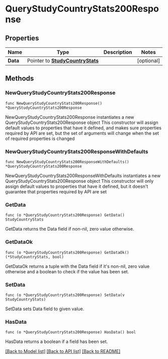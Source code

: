 # QueryStudyCountryStats200Response

## Properties

Name | Type | Description | Notes
------------ | ------------- | ------------- | -------------
**Data** | Pointer to [**StudyCountryStats**](StudyCountryStats.md) |  | [optional] 

## Methods

### NewQueryStudyCountryStats200Response

`func NewQueryStudyCountryStats200Response() *QueryStudyCountryStats200Response`

NewQueryStudyCountryStats200Response instantiates a new QueryStudyCountryStats200Response object
This constructor will assign default values to properties that have it defined,
and makes sure properties required by API are set, but the set of arguments
will change when the set of required properties is changed

### NewQueryStudyCountryStats200ResponseWithDefaults

`func NewQueryStudyCountryStats200ResponseWithDefaults() *QueryStudyCountryStats200Response`

NewQueryStudyCountryStats200ResponseWithDefaults instantiates a new QueryStudyCountryStats200Response object
This constructor will only assign default values to properties that have it defined,
but it doesn't guarantee that properties required by API are set

### GetData

`func (o *QueryStudyCountryStats200Response) GetData() StudyCountryStats`

GetData returns the Data field if non-nil, zero value otherwise.

### GetDataOk

`func (o *QueryStudyCountryStats200Response) GetDataOk() (*StudyCountryStats, bool)`

GetDataOk returns a tuple with the Data field if it's non-nil, zero value otherwise
and a boolean to check if the value has been set.

### SetData

`func (o *QueryStudyCountryStats200Response) SetData(v StudyCountryStats)`

SetData sets Data field to given value.

### HasData

`func (o *QueryStudyCountryStats200Response) HasData() bool`

HasData returns a boolean if a field has been set.


[[Back to Model list]](../README.md#documentation-for-models) [[Back to API list]](../README.md#documentation-for-api-endpoints) [[Back to README]](../README.md)


